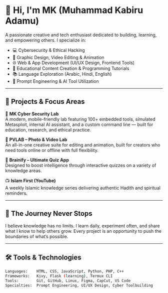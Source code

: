# 👋 Hi, I'm MK (Muhammad Kabiru Adamu)

A passionate creative and tech enthusiast dedicated to building, learning, and empowering others. I specialize in:

- 💻 Cybersecurity & Ethical Hacking  
- 🎨 Graphic Design, Video Editing & Animation  
- 🌐 Web & App Development (UI/UX Design, Frontend Tools)  
- 🧠 Educational Content Creation & Programming Tutorials  
- 📚 Language Exploration (Arabic, Hindi, English)  
- 🤖 Prompt Engineering & AI Tool Utilization  

---

## 🚀 Projects & Focus Areas

🔐 **MK Cyber Security Lab**  
A modern, mobile-friendly lab featuring 100+ embedded tools, simulated Metasploit, internal AI assistant, and a custom command line — built for education, research, and ethical practice.

🎥 **PVLAB – Photo & Video Lab**  
An all-in-one creative suite for editing and animation, built for creators who need tools online or offline with full flexibility.

🧠 **Brainify – Ultimate Quiz App**  
Designed to boost intelligence through interactive quizzes on a variety of knowledge areas.

📺 **Islam First (YouTube)**  
A weekly Islamic knowledge series delivering authentic Hadith and spiritual reminders.

---

## 🧠 The Journey Never Stops

I believe knowledge has no limits. I learn daily, experiment often, and share what I know to help others grow. Every project is an opportunity to push the boundaries of what’s possible.

---

## 🛠️ Tools & Technologies

```bash
Languages:    HTML, CSS, JavaScript, Python, PHP, C++
Frameworks:   Kivy, Flask (learning), Termux CLI
Tools:        Git, GitHub, Linux, Figma, CapCut, VS Code
Specialties:  Prompt Engineering, UI/UX Design, Cyber Toolbuilding
